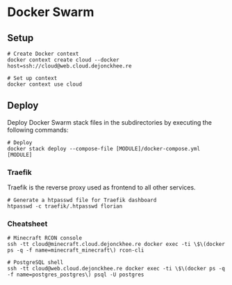# Docker Swarm

## Setup

```
# Create Docker context
docker context create cloud --docker host=ssh://cloud@web.cloud.dejonckhee.re

# Set up context
docker context use cloud
```

## Deploy

Deploy Docker Swarm stack files in the subdirectories by executing the following commands:

```
# Deploy 
docker stack deploy --compose-file [MODULE]/docker-compose.yml [MODULE]
```

### Traefik

Traefik is the reverse proxy used as frontend to all other services.

```
# Generate a htpasswd file for Traefik dashboard
htpasswd -c traefik/.htpasswd florian
```

### Cheatsheet

```
# Minecraft RCON console
ssh -tt cloud@minecraft.cloud.dejonckhee.re docker exec -ti \$\(docker ps -q -f name=minecraft_minecraft\) rcon-cli

# PostgreSQL shell
ssh -tt cloud@web.cloud.dejonckhee.re docker exec -ti \$\(docker ps -q -f name=postgres_postgres\) psql -U postgres
```
